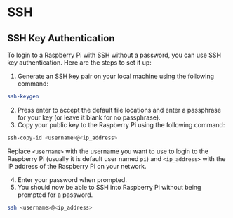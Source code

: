# SSH

## SSH Key Authentication

To login to a Raspberry Pi with SSH without a password, you can use SSH key authentication. Here are the steps to set it up:

1. Generate an SSH key pair on your local machine using the following command:
```bash
ssh-keygen
```
2. Press enter to accept the default file locations and enter a passphrase for your key (or leave it blank for no passphrase).
3. Copy your public key to the Raspberry Pi using the following command:
```bash
ssh-copy-id <username>@<ip_address>
```
Replace `<username>` with the username you want to use to login to the Raspberry Pi (usually it is default user named `pi`) and `<ip_address>` with the IP address of the Raspberry Pi on your network.

4. Enter your password when prompted.
5. You should now be able to SSH into Raspberry Pi without being prompted for a password.
```bash
ssh <username>@<ip_address>
```


